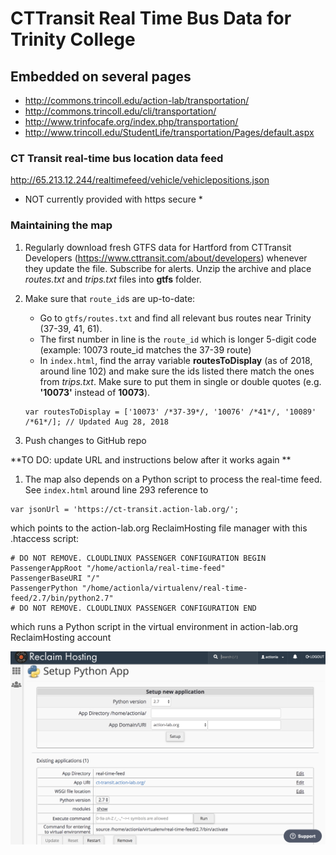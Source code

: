 # CTTransit Real Time Bus Data for Trinity College

## Embedded on several pages
- http://commons.trincoll.edu/action-lab/transportation/
- http://commons.trincoll.edu/cli/transportation/
- http://www.trinfocafe.org/index.php/transportation/
- http://www.trincoll.edu/StudentLife/transportation/Pages/default.aspx

### CT Transit real-time bus location data feed

http://65.213.12.244/realtimefeed/vehicle/vehiclepositions.json

* NOT currently provided with https secure *

### Maintaining the map
1. Regularly download fresh GTFS data for Hartford from CTTransit Developers (https://www.cttransit.com/about/developers) whenever they update the file. Subscribe for alerts. Unzip the archive and place *routes.txt* and *trips.txt* files into **gtfs** folder.

1. Make sure that `route_id`s are up-to-date:
    * Go to `gtfs/routes.txt` and find all relevant bus routes near Trinity (37-39, 41, 61).
    * The first number in line is the `route_id` which is longer 5-digit code (example: 10073 route_id matches the 37-39 route)
    * In `index.html`, find the array variable **routesToDisplay** (as of 2018, around line 102) and make sure the ids listed there match the ones from *trips.txt*. Make sure to put them in single or double quotes (e.g. **'10073'** instead of **10073**).
    ```
    var routesToDisplay = ['10073' /*37-39*/, '10076' /*41*/, '10089' /*61*/]; // Updated Aug 28, 2018
    ```
1. Push changes to GitHub repo

**TO DO: update URL and instructions below after it works again **

1. The map also depends on a Python script to process the real-time feed. See `index.html` around line 293 reference to       
```
var jsonUrl = 'https://ct-transit.action-lab.org/';
```

which points to the action-lab.org ReclaimHosting file manager with this .htaccess script:

```
# DO NOT REMOVE. CLOUDLINUX PASSENGER CONFIGURATION BEGIN
PassengerAppRoot "/home/actionla/real-time-feed"
PassengerBaseURI "/"
PassengerPython "/home/actionla/virtualenv/real-time-feed/2.7/bin/python2.7"
# DO NOT REMOVE. CLOUDLINUX PASSENGER CONFIGURATION END
```

which runs a Python script in the virtual environment in action-lab.org ReclaimHosting account

![](img/python-app-screenshot.png)
